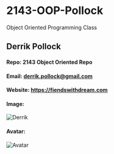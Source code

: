 # 2143-OOP-Pollock
Object Oriented Programming Class


## Derrik Pollock
#### Repo: 2143 Object Oriented Repo
#### Email: derrik.pollock@gmail.com
#### Website: https://fiendswithdream.com
#### Image:
![Derrik](https://ca.slack-edge.com/TBMBG710S-U01DBT07RJ9-8a8c9a79ea0f-512)
#### Avatar:
![Avatar](https://github.com/account)
